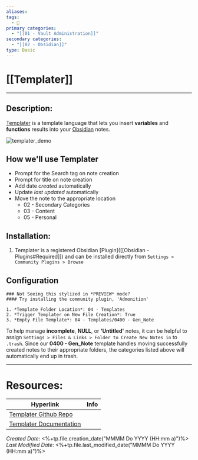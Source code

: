 ```yaml
---
aliases: 
tags:
  - 📝
primary categories:
  - "[[01 - Vault Administration]]"
secondary categories:
  - "[[02 - Obsidian]]"
type: Basic
---
```

# [[Templater]]
***

## Description:

[Templater](https://github.com/SilentVoid13/Templater) is a template language that lets you insert **variables** and **functions** results into your [Obsidian](https://obsidian.md/) notes. 

![templater_demo](https://github.com/SilentVoid13/Templater/blob/561ac7bb30dbc2aff6aeab0dd7aa9883bef4fca8/imgs/templater_demo.gif?raw=true)

## How we'll use Templater
- Prompt for the Search tag on note creation
- Prompt for title on note creation
- Add date *created* automatically
- Update *last updated* automatically
- Move the note to the appropriate location
 	- 02 - Secondary Categories
	- 03 - Content
	- 05 - Personal

## Installation:

1. Templater is a registered Obsidian [Plugin]([[Obsidian - Plugins#Required]]) and can be installed directly from `Settings > Community Plugins > Browse`

## Configuration

```ad-info
### Not Seeing this stylized in *PREVIEW* mode?
#### Try installing the community plugin, 'Admonition'

1. *Template Folder Location*: 04 - Templates
2. *Trigger Templater on New File Creation*: True
3. *Empty File Template*: 04 - Templates/0400 - Gen_Note
```

To help manage **incomplete**, **NULL**, or **'Untitled'** notes, it can  be helpful to assign `Settings > Files & Links > Folder to Create New Notes in` to `.trash`. Since our **0400 - Gen_Note** template handles moving successfully created notes to their appropriate folders, the categories listed above will automatically end up in trash. 

___

# Resources:

| Hyperlink                                                                 | Info |
| ------------------------------------------------------------------------- | ---- |
| [Templater Github Repo](https://github.com/SilentVoid13/Templater)        |      |
| [Templater Documentation](https://silentvoid13.github.io/Templater/docs/) |      |

_Created Date_: <%+tp.file.creation_date("MMMM Do YYYY (HH:mm a)")%>
_Last Modified Date_: <%+tp.file.last_modified_date("MMMM Do YYYY (HH:mm a)")%>
